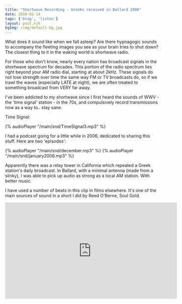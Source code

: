```yaml
---
title: "Shortwave Recording - Greeks received in Ballard 2006"
date: 2010-02-14
tags: ['blog', 'listen']
layout: post.njk
bgImg: /img/default-bg.jpg
---
```


What does it sound like when we fall asleep? Are there hypnagogic sounds to accompany the fleeting images you see as your brain tries to shut down? The closest thing to it in the waking world is shortwave radio.

For those who don't know, nearly every nation has broadcast signals in the shortwave spectrum for decades. This portion of the radio spectrum lies right beyond your AM radio dial, starting at about 2kHz. These signals do not lose strength over time the same way FM or TV broadcasts do, so if we trawl the waves (especially LATE at night), we are often treated to something broadcast from VERY far away.

I've been addicted to my shortwave since I first heard the sounds of WWV - the 'time signal' station - in the 70s, and compulsively record transmissions now as a way to.. stay sane.

Time Signal:

{% audioPlayer "/main/snd/TimeSignal3.mp3" %}

I had a podcast going for a little while in 2006, dedicated to sharing this stuff. Here are two 'episodes':

{% audioPlayer "/main/snd/december.mp3" %}
{% audioPlayer "/main/snd/january2006.mp3" %}

Apparently there was a relay tower in California which repeated a Greek station's daily broadcast. In Ballard, with a minimal antenna (made from a slinky), I was able to pick up audio as strong as a local AM station. With better music.

I have used a number of beats in this clip in films elsewhere. It's one of the main sources of sound in a short I did by Reed O'Berne, Soul Gold.

<iframe width="560" height="315" src="https://www.youtube.com/embed/l1HTRpfAeHo" title="YouTube video player" frameborder="0" allow="accelerometer; autoplay; clipboard-write; encrypted-media; gyroscope; picture-in-picture" allowfullscreen></iframe>